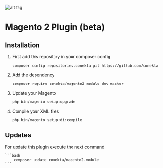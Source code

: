 ![alt tag](https://raw.github.com/conekta/conekta-magento/master/readme_files/cover.png)

Magento 2 Plugin (beta)
=======================

Installation
-----------

1. First add this repository in your composer config

    ```bash
    composer config repositories.conekta git https://github.com/conekta/conekta-magento2.git
    ```
2. Add the dependency

    ```bash
    composer require conekta/magento2-module dev-master
    ```
3. Update your Magento

    ```bash
    php bin/magento setup:upgrade
    ```
4. Compile your XML files

    ```bash
    php bin/magento setup:di:compile
    ```
    
Updates
-----------

For update this plugin execute the next command

    ```bash
        composer update conekta/magento2-module
    ```
